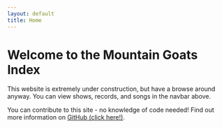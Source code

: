 ```yaml
---
layout: default
title: Home
---
```

# Welcome to the Mountain Goats Index
This website is extremely under construction, but have a browse around anyway. You can view shows, records, and songs in the navbar above.

You can contribute to this site - no knowledge of code needed! Find out more information on [GitHub (click here!)](https://github.com/rileyrouth/the-Mountain-Goats-Index/).